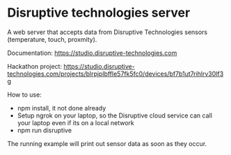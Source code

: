 # Disruptive technologies server

A web server that accepts data from Disruptive Technologies sensors (temperature, touch, proxmity).

Documentation: https://studio.disruptive-technologies.com

Hackathon project: https://studio.disruptive-technologies.com/projects/blrpjplbffle57fk5fc0/devices/bf7b1ut7rihlrv30lf3g

How to use:

* npm install, it not done already
* Setup ngrok on your laptop, so the Disruptive cloud service can call your laptop even if its on a local network
* npm run disruptive

The running example will print out sensor data as soon as they occur.
